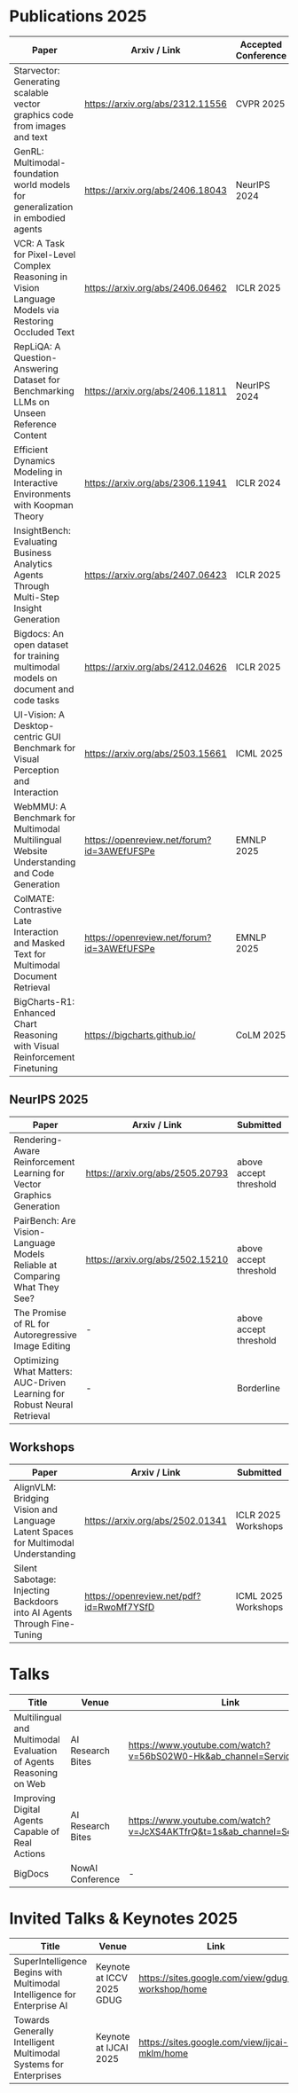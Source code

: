 # Publications 2025

| Paper | Arxiv / Link   | Accepted Conference| Citations   |
|------------|--------|---------|---------|
| Starvector: Generating scalable vector graphics code from images and text| https://arxiv.org/abs/2312.11556   | CVPR 2025    | 38  |
| GenRL: Multimodal-foundation world models for generalization in embodied agents| https://arxiv.org/abs/2406.18043   | NeurIPS 2024    | 22    |
| VCR: A Task for Pixel-Level Complex Reasoning in Vision Language Models via Restoring Occluded Text        | https://arxiv.org/abs/2406.06462  | ICLR 2025   | 15    |
| RepLiQA: A Question-Answering Dataset for Benchmarking LLMs on Unseen Reference Content| https://arxiv.org/abs/2406.11811  | NeurIPS 2024   | 13    |
|Efficient Dynamics Modeling in Interactive Environments with Koopman Theory | https://arxiv.org/abs/2306.11941 | ICLR 2024 | 7 |
|InsightBench: Evaluating Business Analytics Agents Through Multi-Step Insight Generation | https://arxiv.org/abs/2407.06423 | ICLR 2025 | 14|
|Bigdocs: An open dataset for training multimodal models on document and code tasks| https://arxiv.org/abs/2412.04626 | ICLR 2025 | 6 |
|UI-Vision: A Desktop-centric GUI Benchmark for Visual Perception and Interaction | https://arxiv.org/abs/2503.15661 | ICML 2025 | 5 |
|WebMMU: A Benchmark for Multimodal Multilingual Website Understanding and Code Generation| https://openreview.net/forum?id=3AWEfUFSPe | EMNLP 2025 | 2|
|ColMATE: Contrastive Late Interaction and Masked Text for Multimodal Document Retrieval| https://openreview.net/forum?id=3AWEfUFSPe | EMNLP 2025 | -|
|BigCharts-R1: Enhanced Chart Reasoning with Visual Reinforcement Finetuning | https://bigcharts.github.io/ | CoLM 2025 | - |

## NeurIPS 2025 
| Paper | Arxiv / Link   | Submitted | Citations   |
|------------|--------|---------|---------|
|Rendering-Aware Reinforcement Learning for Vector Graphics Generation | https://arxiv.org/abs/2505.20793 | above accept threshold | - |
|PairBench: Are Vision-Language Models Reliable at Comparing What They See? | https://arxiv.org/abs/2502.15210 | above accept threshold | - |
|The Promise of RL for Autoregressive Image Editing | - |above accept threshold | - |
|Optimizing What Matters: AUC-Driven Learning for Robust Neural Retrieval| - | Borderline | -|

## Workshops
| Paper | Arxiv / Link   | Submitted | Citations   |
|------------|--------|---------|---------|
|AlignVLM: Bridging Vision and Language Latent Spaces for Multimodal Understanding|https://arxiv.org/abs/2502.01341 | ICLR 2025 Workshops | 4|
|	Silent Sabotage: Injecting Backdoors into AI Agents Through Fine-Tuning| https://openreview.net/pdf?id=RwoMf7YSfD | ICML 2025 Workshops | -|

# Talks

| Title | Venue  | Link |
|------------|--------|---------|
| Multilingual and Multimodal Evaluation of Agents Reasoning on Web | AI Research Bites |  https://www.youtube.com/watch?v=56bS02W0-Hk&ab_channel=ServiceNow |
| Improving Digital Agents Capable of Real Actions | AI Research Bites |  https://www.youtube.com/watch?v=JcXS4AKTfrQ&t=1s&ab_channel=ServiceNow |
| BigDocs | NowAI Conference |  -|

# Invited Talks & Keynotes 2025
| Title | Venue  | Link |
|------------|--------|---------|
|SuperIntelligence Begins with Multimodal Intelligence for Enterprise AI | Keynote at ICCV 2025 GDUG| https://sites.google.com/view/gdug-workshop/home
|Towards Generally Intelligent Multimodal Systems for Enterprises | Keynote at IJCAI 2025| https://sites.google.com/view/ijcai-mklm/home
